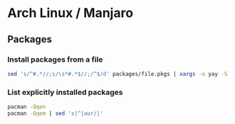 # Arch Linux / Manjaro

## Packages

### Install packages from a file

```sh
sed 's/^#.*//;s/\s*#.*$//;/^$/d' packages/file.pkgs | xargs -o yay -S
```

### List explicitly installed packages

```sh
pacman -Qqen
pacman -Qqem | sed 's|^|aur/|'
```
